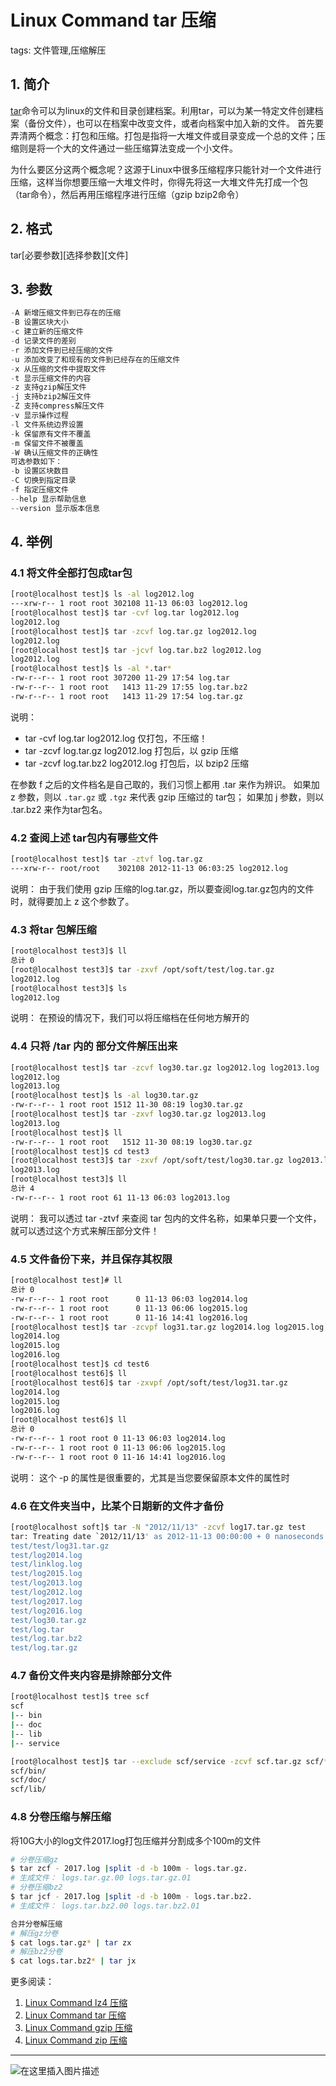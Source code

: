 # Linux Command tar 压缩
tags: 文件管理,压缩解压

##  1. 简介
[tar](https://www.gnu.org/software/tar/)命令可以为linux的文件和目录创建档案。利用tar，可以为某一特定文件创建档案（备份文件），也可以在档案中改变文件，或者向档案中加入新的文件。
首先要弄清两个概念：打包和压缩。打包是指将一大堆文件或目录变成一个总的文件；压缩则是将一个大的文件通过一些压缩算法变成一个小文件。

为什么要区分这两个概念呢？这源于Linux中很多压缩程序只能针对一个文件进行压缩，这样当你想要压缩一大堆文件时，你得先将这一大堆文件先打成一个包（tar命令），然后再用压缩程序进行压缩（gzip bzip2命令）
## 2. 格式

tar[必要参数][选择参数][文件] 



##  3. 参数

```c
-A 新增压缩文件到已存在的压缩
-B 设置区块大小
-c 建立新的压缩文件
-d 记录文件的差别
-r 添加文件到已经压缩的文件
-u 添加改变了和现有的文件到已经存在的压缩文件
-x 从压缩的文件中提取文件
-t 显示压缩文件的内容
-z 支持gzip解压文件
-j 支持bzip2解压文件
-Z 支持compress解压文件
-v 显示操作过程
-l 文件系统边界设置
-k 保留原有文件不覆盖
-m 保留文件不被覆盖
-W 确认压缩文件的正确性
可选参数如下：
-b 设置区块数目
-C 切换到指定目录
-f 指定压缩文件
--help 显示帮助信息
--version 显示版本信息
```
##  4. 举例
### 4.1 将文件全部打包成tar包


```bash
[root@localhost test]$ ls -al log2012.log
---xrw-r-- 1 root root 302108 11-13 06:03 log2012.log
[root@localhost test]$ tar -cvf log.tar log2012.log 
log2012.log
[root@localhost test]$ tar -zcvf log.tar.gz log2012.log
log2012.log
[root@localhost test]$ tar -jcvf log.tar.bz2 log2012.log 
log2012.log
[root@localhost test]$ ls -al *.tar*
-rw-r--r-- 1 root root 307200 11-29 17:54 log.tar
-rw-r--r-- 1 root root   1413 11-29 17:55 log.tar.bz2
-rw-r--r-- 1 root root   1413 11-29 17:54 log.tar.gz
```

说明：

 - tar -cvf log.tar log2012.log    仅打包，不压缩！
 - tar -zcvf log.tar.gz log2012.log   打包后，以 gzip 压缩
 - tar -zcvf log.tar.bz2 log2012.log  打包后，以 bzip2 压缩

在参数 f 之后的文件档名是自己取的，我们习惯上都用 .tar 来作为辨识。 如果加 z 参数，则以 `.tar.gz` 或 `.tgz` 来代表 gzip 压缩过的 tar包； 如果加 j 参数，则以 .tar.bz2 来作为tar包名。

### 4.2 查阅上述 tar包内有哪些文件
```bash
[root@localhost test]$ tar -ztvf log.tar.gz
---xrw-r-- root/root    302108 2012-11-13 06:03:25 log2012.log
```

说明：
由于我们使用 gzip 压缩的log.tar.gz，所以要查阅log.tar.gz包内的文件时，就得要加上 z 这个参数了。

### 4.3 将tar 包解压缩

```bash
[root@localhost test3]$ ll
总计 0
[root@localhost test3]$ tar -zxvf /opt/soft/test/log.tar.gz
log2012.log
[root@localhost test3]$ ls
log2012.log
```

说明：
在预设的情况下，我们可以将压缩档在任何地方解开的

### 4.4 只将 /tar 内的 部分文件解压出来

```bash
[root@localhost test]$ tar -zcvf log30.tar.gz log2012.log log2013.log 
log2012.log
log2013.log
[root@localhost test]$ ls -al log30.tar.gz 
-rw-r--r-- 1 root root 1512 11-30 08:19 log30.tar.gz
[root@localhost test]$ tar -zxvf log30.tar.gz log2013.log
log2013.log
[root@localhost test]$ ll
-rw-r--r-- 1 root root   1512 11-30 08:19 log30.tar.gz
[root@localhost test]$ cd test3
[root@localhost test3]$ tar -zxvf /opt/soft/test/log30.tar.gz log2013.log
log2013.log
[root@localhost test3]$ ll
总计 4
-rw-r--r-- 1 root root 61 11-13 06:03 log2013.log
```

说明：
我可以透过 tar -ztvf 来查阅 tar 包内的文件名称，如果单只要一个文件，就可以透过这个方式来解压部分文件！

### 4.5 文件备份下来，并且保存其权限

```bash
[root@localhost test]# ll
总计 0
-rw-r--r-- 1 root root      0 11-13 06:03 log2014.log
-rw-r--r-- 1 root root      0 11-13 06:06 log2015.log
-rw-r--r-- 1 root root      0 11-16 14:41 log2016.log
[root@localhost test]$ tar -zcvpf log31.tar.gz log2014.log log2015.log log2016.log 
log2014.log
log2015.log
log2016.log
[root@localhost test]$ cd test6
[root@localhost test6]$ ll
[root@localhost test6]$ tar -zxvpf /opt/soft/test/log31.tar.gz 
log2014.log
log2015.log
log2016.log
[root@localhost test6]$ ll
总计 0
-rw-r--r-- 1 root root 0 11-13 06:03 log2014.log
-rw-r--r-- 1 root root 0 11-13 06:06 log2015.log
-rw-r--r-- 1 root root 0 11-16 14:41 log2016.log
```

说明：
这个 -p 的属性是很重要的，尤其是当您要保留原本文件的属性时

### 4.6 在文件夹当中，比某个日期新的文件才备份

```bash
[root@localhost soft]$ tar -N "2012/11/13" -zcvf log17.tar.gz test
tar: Treating date `2012/11/13' as 2012-11-13 00:00:00 + 0 nanoseconds
test/test/log31.tar.gz
test/log2014.log
test/linklog.log
test/log2015.log
test/log2013.log
test/log2012.log
test/log2017.log
test/log2016.log
test/log30.tar.gz
test/log.tar
test/log.tar.bz2
test/log.tar.gz
```


### 4.7 备份文件夹内容是排除部分文件
```bash
[root@localhost test]$ tree scf
scf
|-- bin
|-- doc
|-- lib
|-- service

[root@localhost test]$ tar --exclude scf/service -zcvf scf.tar.gz scf/* 
scf/bin/
scf/doc/
scf/lib/
```

###  4.8 分卷压缩与解压缩
将10G大小的log文件2017.log打包压缩并分割成多个100m的文件

```bash
# 分卷压缩gz
$ tar zcf - 2017.log |split -d -b 100m - logs.tar.gz.
# 生成文件： logs.tar.gz.00 logs.tar.gz.01
# 分卷压缩bz2
$ tar jcf - 2017.log |split -d -b 100m - logs.tar.bz2.
# 生成文件： logs.tar.bz2.00 logs.tar.bz2.01
```

```bash
合并分卷解压缩
# 解压gz分卷
$ cat logs.tar.gz* | tar zx
# 解压bz2分卷
$ cat logs.tar.bz2* | tar jx
```

更多阅读：
 1. [Linux Command lz4 压缩](https://blog.csdn.net/xixihahalelehehe/article/details/125201619)
 2. [Linux Command tar 压缩](https://ghostwritten.blog.csdn.net/article/details/106056841)
 3. [Linux Command gzip 压缩](https://blog.csdn.net/xixihahalelehehe/article/details/104724596)
 4. [Linux Command zip 压缩](https://blog.csdn.net/xixihahalelehehe/article/details/125203106)

---
![在这里插入图片描述](https://img-blog.csdnimg.cn/198d920091864869b38ab6f36b096846.gif#pic_center)
